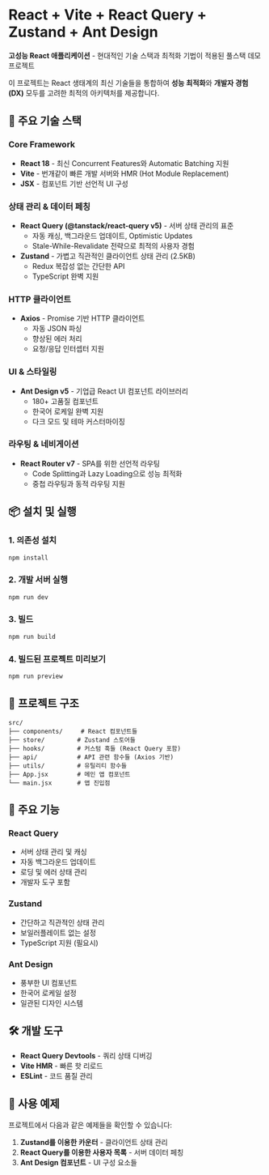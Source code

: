 # React + Vite + React Query + Zustand + Ant Design

**고성능 React 애플리케이션** - 현대적인 기술 스택과 최적화 기법이 적용된 풀스택 데모 프로젝트

이 프로젝트는 React 생태계의 최신 기술들을 통합하여 **성능 최적화**와 **개발자 경험(DX)** 모두를 고려한 최적의 아키텍처를 제공합니다.

## 🚀 주요 기술 스택

### Core Framework
- **React 18** - 최신 Concurrent Features와 Automatic Batching 지원
- **Vite** - 번개같이 빠른 개발 서버와 HMR (Hot Module Replacement)
- **JSX** - 컴포넌트 기반 선언적 UI 구성

### 상태 관리 & 데이터 페칭
- **React Query (@tanstack/react-query v5)** - 서버 상태 관리의 표준
  - 자동 캐싱, 백그라운드 업데이트, Optimistic Updates
  - Stale-While-Revalidate 전략으로 최적의 사용자 경험
- **Zustand** - 가볍고 직관적인 클라이언트 상태 관리 (2.5KB)
  - Redux 복잡성 없는 간단한 API
  - TypeScript 완벽 지원

### HTTP 클라이언트
- **Axios** - Promise 기반 HTTP 클라이언트
  - 자동 JSON 파싱
  - 향상된 에러 처리
  - 요청/응답 인터셉터 지원

### UI & 스타일링
- **Ant Design v5** - 기업급 React UI 컴포넌트 라이브러리
  - 180+ 고품질 컴포넌트
  - 한국어 로케일 완벽 지원
  - 다크 모드 및 테마 커스터마이징

### 라우팅 & 네비게이션
- **React Router v7** - SPA를 위한 선언적 라우팅
  - Code Splitting과 Lazy Loading으로 성능 최적화
  - 중첩 라우팅과 동적 라우팅 지원

## 📦 설치 및 실행

### 1. 의존성 설치
```bash
npm install
```

### 2. 개발 서버 실행
```bash
npm run dev
```

### 3. 빌드
```bash
npm run build
```

### 4. 빌드된 프로젝트 미리보기
```bash
npm run preview
```

## 📁 프로젝트 구조

```
src/
├── components/     # React 컴포넌트들
├── store/         # Zustand 스토어들
├── hooks/         # 커스텀 훅들 (React Query 포함)
├── api/           # API 관련 함수들 (Axios 기반)
├── utils/         # 유틸리티 함수들
├── App.jsx        # 메인 앱 컴포넌트
└── main.jsx       # 앱 진입점
```

## 🔧 주요 기능

### React Query
- 서버 상태 관리 및 캐싱
- 자동 백그라운드 업데이트
- 로딩 및 에러 상태 관리
- 개발자 도구 포함

### Zustand
- 간단하고 직관적인 상태 관리
- 보일러플레이트 없는 설정
- TypeScript 지원 (필요시)

### Ant Design
- 풍부한 UI 컴포넌트
- 한국어 로케일 설정
- 일관된 디자인 시스템

## 🛠 개발 도구

- **React Query Devtools** - 쿼리 상태 디버깅
- **Vite HMR** - 빠른 핫 리로드
- **ESLint** - 코드 품질 관리

## 📝 사용 예제

프로젝트에서 다음과 같은 예제들을 확인할 수 있습니다:

1. **Zustand를 이용한 카운터** - 클라이언트 상태 관리
2. **React Query를 이용한 사용자 목록** - 서버 데이터 페칭
3. **Ant Design 컴포넌트** - UI 구성 요소들
